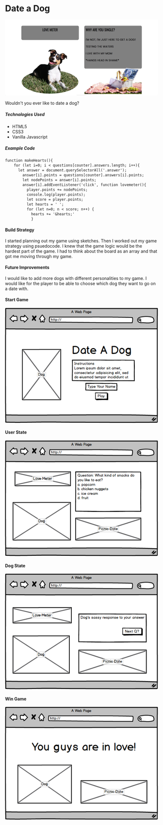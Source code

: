 # Date a Dog ###

![Date a Dog](/assets/dateadoggame.png "Date a Dog")

Wouldn't you ever like to date a dog? 

##### Technologies Used ###

- HTML5
- CSS3
- Vanilla Javascript

##### Example Code ###

```
function makeHearts(){
    for (let i=0; i < questions[counter].answers.length; i++){
      let answer = document.querySelectorAll('.answer');
        answer[i].points = questions[counter].answers[i].points;
        let nodePoints = answer[i].points;
        answer[i].addEventListener('click', function lovemeter(){
          player.points += nodePoints;
          console.log(player.points);
          let score = player.points;
          let hearts = ' ';
          for (let n=0; n < score; n++) {
            hearts += '&hearts;'
            }
```

#### Build Strategy ###

I started planning out my game using sketches. Then I worked out my game strategy using psuedocode. I knew that the game logic would be the hardest part of the game. I had to think about the board as an array and that got me moving through my game.

#### Future Improvements ###
I would like to add more dogs with different personalities to my game. I would like for the player to be able to choose which dog they want to go on a date with. 

#### Start Game ###
![Date a Dog](/assets/landing-page.png "Start Date a Dog")

#### User State ###
![Date a Dog](/assets/user-answer-page.png "Play Date a Dog")

#### Dog State ###
![Date a Dog](/assets/dog-response-page.png "Dog Response Date a Dog")

#### Win Game ###
![Date a Dog](/assets/win-state.png "Win Date a Dog")
